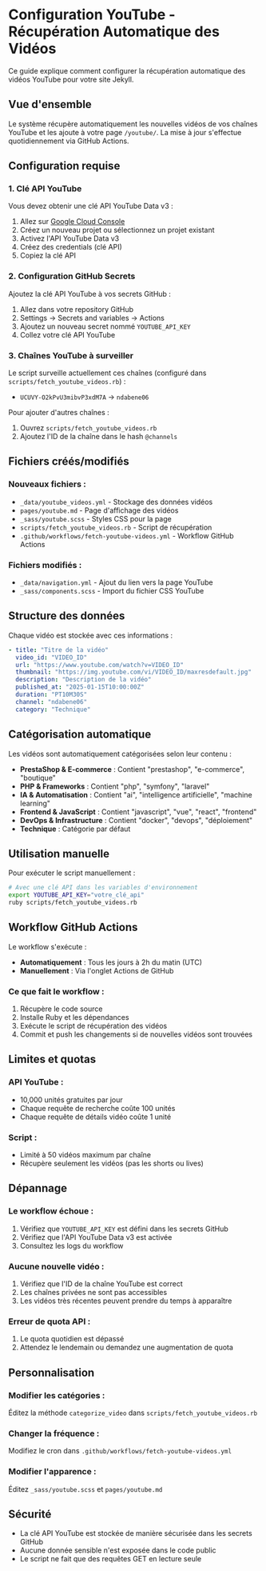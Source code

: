 # Configuration YouTube - Récupération Automatique des Vidéos

Ce guide explique comment configurer la récupération automatique des vidéos YouTube pour votre site Jekyll.

## Vue d'ensemble

Le système récupère automatiquement les nouvelles vidéos de vos chaînes YouTube et les ajoute à votre page `/youtube/`. La mise à jour s'effectue quotidiennement via GitHub Actions.

## Configuration requise

### 1. Clé API YouTube

Vous devez obtenir une clé API YouTube Data v3 :

1. Allez sur [Google Cloud Console](https://console.cloud.google.com/)
2. Créez un nouveau projet ou sélectionnez un projet existant
3. Activez l'API YouTube Data v3
4. Créez des credentials (clé API)
5. Copiez la clé API

### 2. Configuration GitHub Secrets

Ajoutez la clé API YouTube à vos secrets GitHub :

1. Allez dans votre repository GitHub
2. Settings → Secrets and variables → Actions
3. Ajoutez un nouveau secret nommé `YOUTUBE_API_KEY`
4. Collez votre clé API YouTube

### 3. Chaînes YouTube à surveiller

Le script surveille actuellement ces chaînes (configuré dans `scripts/fetch_youtube_videos.rb`) :

- `UCUVY-O2kPvU3mibvP3xdM7A` → `ndabene06`

Pour ajouter d'autres chaînes :
1. Ouvrez `scripts/fetch_youtube_videos.rb`
2. Ajoutez l'ID de la chaîne dans le hash `@channels`

## Fichiers créés/modifiés

### Nouveaux fichiers :
- `_data/youtube_videos.yml` - Stockage des données vidéos
- `pages/youtube.md` - Page d'affichage des vidéos
- `_sass/youtube.scss` - Styles CSS pour la page
- `scripts/fetch_youtube_videos.rb` - Script de récupération
- `.github/workflows/fetch-youtube-videos.yml` - Workflow GitHub Actions

### Fichiers modifiés :
- `_data/navigation.yml` - Ajout du lien vers la page YouTube
- `_sass/components.scss` - Import du fichier CSS YouTube

## Structure des données

Chaque vidéo est stockée avec ces informations :

```yaml
- title: "Titre de la vidéo"
  video_id: "VIDEO_ID"
  url: "https://www.youtube.com/watch?v=VIDEO_ID"
  thumbnail: "https://img.youtube.com/vi/VIDEO_ID/maxresdefault.jpg"
  description: "Description de la vidéo"
  published_at: "2025-01-15T10:00:00Z"
  duration: "PT10M30S"
  channel: "ndabene06"
  category: "Technique"
```

## Catégorisation automatique

Les vidéos sont automatiquement catégorisées selon leur contenu :

- **PrestaShop & E-commerce** : Contient "prestashop", "e-commerce", "boutique"
- **PHP & Frameworks** : Contient "php", "symfony", "laravel"
- **IA & Automatisation** : Contient "ai", "intelligence artificielle", "machine learning"
- **Frontend & JavaScript** : Contient "javascript", "vue", "react", "frontend"
- **DevOps & Infrastructure** : Contient "docker", "devops", "déploiement"
- **Technique** : Catégorie par défaut

## Utilisation manuelle

Pour exécuter le script manuellement :

```bash
# Avec une clé API dans les variables d'environnement
export YOUTUBE_API_KEY="votre_clé_api"
ruby scripts/fetch_youtube_videos.rb
```

## Workflow GitHub Actions

Le workflow s'exécute :
- **Automatiquement** : Tous les jours à 2h du matin (UTC)
- **Manuellement** : Via l'onglet Actions de GitHub

### Ce que fait le workflow :
1. Récupère le code source
2. Installe Ruby et les dépendances
3. Exécute le script de récupération des vidéos
4. Commit et push les changements si de nouvelles vidéos sont trouvées

## Limites et quotas

### API YouTube :
- 10,000 unités gratuites par jour
- Chaque requête de recherche coûte 100 unités
- Chaque requête de détails vidéo coûte 1 unité

### Script :
- Limité à 50 vidéos maximum par chaîne
- Récupère seulement les vidéos (pas les shorts ou lives)

## Dépannage

### Le workflow échoue :
1. Vérifiez que `YOUTUBE_API_KEY` est défini dans les secrets GitHub
2. Vérifiez que l'API YouTube Data v3 est activée
3. Consultez les logs du workflow

### Aucune nouvelle vidéo :
1. Vérifiez que l'ID de la chaîne YouTube est correct
2. Les chaînes privées ne sont pas accessibles
3. Les vidéos très récentes peuvent prendre du temps à apparaître

### Erreur de quota API :
1. Le quota quotidien est dépassé
2. Attendez le lendemain ou demandez une augmentation de quota

## Personnalisation

### Modifier les catégories :
Éditez la méthode `categorize_video` dans `scripts/fetch_youtube_videos.rb`

### Changer la fréquence :
Modifiez le cron dans `.github/workflows/fetch-youtube-videos.yml`

### Modifier l'apparence :
Éditez `_sass/youtube.scss` et `pages/youtube.md`

## Sécurité

- La clé API YouTube est stockée de manière sécurisée dans les secrets GitHub
- Aucune donnée sensible n'est exposée dans le code public
- Le script ne fait que des requêtes GET en lecture seule
